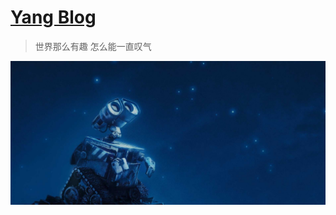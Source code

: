 [Yang Blog](https://ywwill.github.io/)
================================

> 世界那么有趣 怎么能一直叹气

![](/img/about-bg-walle.jpg)
